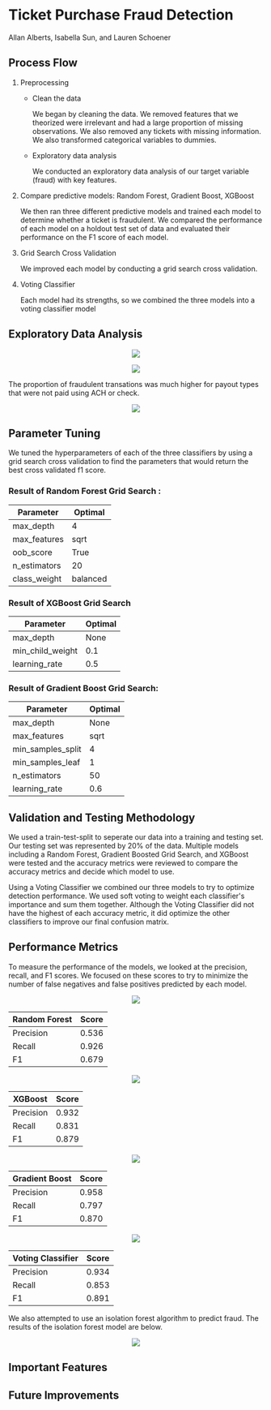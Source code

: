# Ticket Purchase Fraud Detection

Allan Alberts, Isabella Sun, and Lauren Schoener

## Process Flow

1. Preprocessing

    - Clean the data

        We began by cleaning the data. We removed features that we theorized were irrelevant and had a large proportion of missing observations. We also removed any tickets with missing information. We also transformed categorical variables to dummies. 

    - Exploratory data analysis
        
        We conducted an exploratory data analysis of our target variable (fraud) with key features. 

2. Compare predictive models: Random Forest, Gradient Boost, XGBoost

    We then ran three different predictive models and trained each model to determine whether a ticket is fraudulent. We compared the performance of each model on a holdout test set of data and evaluated their performance on the F1 score of each model. 

3. Grid Search Cross Validation

    We improved each model by conducting a grid search cross validation. 

4. Voting Classifier 

    Each model had its strengths, so we combined the three models into a voting classifier model

## Exploratory Data Analysis 

<p align="center">
    <img src="images/User_age_freq.png" />
</p>

<p align="center">
    <img src="images/sale_duration.png" />
</p>

The proportion of fraudulent transations was much higher for payout types that were not paid using ACH or check. 

<p align="center">
    <img src="images/prop_fraud_bypayout.png" />
</p>

## Parameter Tuning
We tuned the hyperparameters of each of the three classifiers by using a grid search cross validation to find the parameters that would return the best cross validated f1 score. 

### Result of Random Forest Grid Search :
|Parameter            | Optimal | 
|----------------|---------------|
|max_depth            | 4        | 
|max_features         | sqrt     | 
|oob_score            | True     | 
|n_estimators         | 20       | 
|class_weight         | balanced | 

### Result of XGBoost Grid Search 
|Parameter            | Optimal  | 
|---------------------|----------|
|max_depth            | None     | 
|min_child_weight     | 0.1      | 
|learning_rate        | 0.5      | 

### Result of Gradient Boost Grid Search:
| Parameter            | Optimal  | 
| ---------------------|-----------|
| max_depth            | None     | 
| max_features         | sqrt     | 
|min_samples_split    | 4        | 
|min_samples_leaf     | 1        | 
|n_estimators         | 50       | 
|learning_rate        | 0.6      | 

## Validation and Testing Methodology
We used a train-test-split to seperate our data into a training and testing set. Our testing set was represented by 20% of the data. Multiple models including a Random Forest, Gradient Boosted Grid Search, and XGBoost were tested and the accuracy metrics were reviewed to compare the accuracy metrics and decide which model to use.

Using a Voting Classifier we combined our three models to try to optimize detection performance. We used soft voting to weight each classifier's importance and sum them together. Although the Voting Classifier did not have the highest of each accuracy metric, it did optimize the other classifiers to improve our final confusion matrix. 

## Performance Metrics
To measure the performance of the models, we looked at the precision, recall, and F1 scores. We focused on these scores to try to minimize the number of false negatives and false positives predicted by each model. 


<p align="center">
    <img src="images/rf_matrix.png" />
</p>

| Random Forest        |    Score  | 
| ---------------------|-----------|
| Precision            | 0.536     | 
| Recall               | 0.926     | 
| F1                   | 0.679     | 

<p align="center">
    <img src="images/xgb_matrix.png" />
</p>

| XGBoost        |    Score  | 
| ---------------------|-----------|
| Precision            | 0.932     | 
| Recall               | 0.831     | 
| F1                   | 0.879     | 


<p align="center">
    <img src="images/gb_matrix.png" />
</p>

| Gradient Boost        |    Score  | 
| ---------------------|-----------|
| Precision            | 0.958     | 
| Recall               | 0.797     | 
| F1                   | 0.870      | 

<p align="center">
    <img src="images/voting_matrix.png" />
</p>

| Voting Classifier       |    Score  | 
| ---------------------|-----------|
| Precision            | 0.934     | 
| Recall               | 0.853     | 
| F1                   | 0.891     | 


We also attempted to use an isolation forest algorithm to predict fraud. The results of the isolation forest model are below. 
<p align="center">
    <img src="images/if_matrix.png" />
</p>

## Important Features


## Future Improvements